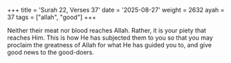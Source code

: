 +++
title = 'Surah 22, Verses 37'
date = '2025-08-27'
weight = 2632
ayah = 37
tags = ["allah", "good"]
+++

Neither their meat nor blood reaches Allah. Rather, it is your piety that reaches Him. This is how He has subjected them to you so that you may proclaim the greatness of Allah for what He has guided you to, and give good news to the good-doers.